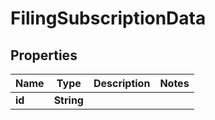 
# FilingSubscriptionData

## Properties
Name | Type | Description | Notes
------------ | ------------- | ------------- | -------------
**id** | **String** |  | 



